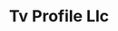 ---
title: Tv Profile Llc
slug: tv-profile-llc
updated-on: '2024-05-30T13:44:31.749Z'
created-on: '2024-05-30T13:41:46.671Z'
published-on: '2024-05-30T13:54:32.469Z'
f_city-state-2:
- cms/city/bourg-la.md
- cms/city/lockport-la.md
- cms/city/franklin-la.md
- cms/city/raceland-la.md
- cms/city/eunice-la.md
- cms/city/franklinton-la.md
- cms/city/boutte-la.md
- cms/city/amite-la.md
- cms/city/opelousas-la.md
- cms/city/houma-la.md
- cms/city/gonzales-la.md
- cms/city/hammond-la.md
- cms/city/thibodaux-la.md
- cms/city/galliano-la.md
- cms/city/mccomb-ms.md
- cms/city/hattiesburg-ms.md
- cms/city/picayune-ms.md
- cms/city/la-place-la.md
- cms/city/baton-rouge-la.md
- cms/city/new-iberia-la.md
- cms/city/morgan-city-la.md
f_locations:
- cms/payday-loan/tv-profile-llc-27974.md
- cms/payday-loan/tv-profile-llc-27975.md
- cms/payday-loan/tv-profile-llc-27976.md
- cms/payday-loan/tv-profile-llc-27977.md
- cms/payday-loan/tv-profile-llc-27978.md
- cms/payday-loan/tv-profile-llc-27979.md
- cms/payday-loan/tv-profile-llc-27980.md
- cms/payday-loan/tv-profile-llc-27981.md
- cms/payday-loan/tv-profile-llc-27982.md
- cms/payday-loan/tv-profile-llc-27983.md
- cms/payday-loan/tv-profile-llc-27984.md
- cms/payday-loan/tv-profile-llc-27985.md
- cms/payday-loan/tv-profile-llc-27986.md
- cms/payday-loan/tv-profile-llc-27987.md
- cms/payday-loan/tv-profile-llc-27988.md
- cms/payday-loan/tv-profile-llc-27989.md
- cms/payday-loan/tv-profile-llc-27990.md
- cms/payday-loan/tv-profile-llc-27991.md
- cms/payday-loan/tv-profile-llc-27992.md
- cms/payday-loan/tv-profile-llc-27993.md
- cms/payday-loan/tv-profile-llc-27994.md
- cms/payday-loan/tv-profile-llc-27995.md
f_states:
- cms/state/louisiana.md
- cms/state/mississippi.md
layout: '[company].html'
tags: company
---